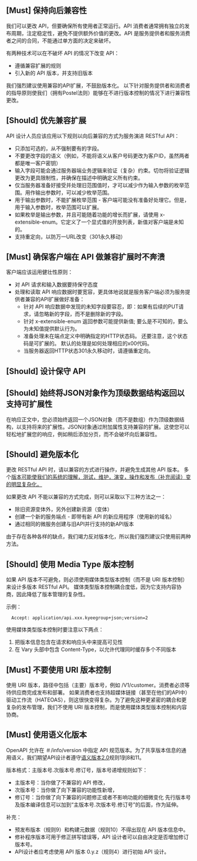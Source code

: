 ## [Must] 保持向后兼容性
我们可以更改 API，但要确保所有使用者正常运行。API 消费者通常拥有独立的发布周期，注定稳定性，避免不提供额外价值的更改。API 是服务提供者和服务消费者之间的合同，不能通过单方面的决定来破坏。

有两种技术可以在不破坏 API 的情况下改变 API：
- 遵循兼容扩展的规则
- 引入新的 API 版本，并支持旧版本

我们强烈建议使用兼容的API扩展，不鼓励版本化。
以下针对服务提供者和消费者的指导原则使我们（拥有Postel法则）能够在不进行版本控制的情况下进行兼容性更改。

## [Should] 优先兼容扩展
API 设计人员应该应用以下规则以向后兼容的方式为服务演进 RESTful API：

- 只添加可选的，从不强制要有的字段。
- 不要更改字段的语义（例如，不能将语义从客户号码更改为客户ID，虽然两者都是唯一客户密钥）
- 输入字段可能会通过服务器端业务逻辑来验证（复杂）约束。切勿将验证逻辑更改为更具限制性，并确保在描述中明确定义所有约束。
- 仅当服务器准备好接受并处理旧范围值时，才可以减少作为输入参数的枚举范围。用作输出参数时，可以减少枚举范围。
- 用于输出参数时，不能扩展枚举范围 - 客户端可能没有准备好处理它。但是，用于输入参数时，枚举范围可以扩展。
- 如果枚举是输出参数，并且可能随着功能的增长而扩展，请使用 x-extensible-enum。它定义了一个显式值的开放列表，新值对客户端是未知的。
- 支持重定向，以防万一URL改变（301永久移动）

## [Must] 确保客户端在 API 做兼容扩展时不奔溃
客户端应该运用健壮性原则：
- 对 API 请求和输入数据要持保守态度
- 处理和读取 API 响应数据时要宽容，更具体地说就是服务客户端必须为服务提供者兼容的API扩展做好准备：
    - 针对 API 响应数据中发现的未知字段要容忍，即：如果有后续的PUT请求，请忽略新的字段，而不是删除新的字段。
    - 针对 x-extensible-enum 返回参数可能提供新值; 要么是不可知的，要么为未知值提供默认行为。
    - 准备处理未在端点定义中明确指定的HTTP状态码。 还要注意，这个状态码是可扩展的。 默认的处理是如何处理相应的x00代码。
    - 当服务器返回HTTP状态301永久移动时，请遵循重定向。


## [Should] 设计保守 API

## [Should] 始终将JSON对象作为顶级数据结构返回以支持可扩展性
在响应正文中，您必须始终返回一个JSON对象（而不是数组）作为顶级数据结构，以支持将来的扩展性。JSON对象通过附加属性支持兼容的扩展。这使您可以轻松地扩展您的响应，例如稍后添加分页，而不会破坏向后兼容性。

## [Should] 避免版本化
更改 RESTful API 时，请以兼容的方式进行操作，并避免生成其他 API 版本。 多个[版本可能使我们的系统的理解，测试，维护，演变，操作和发布（补充阅读）变的明显复杂化。](https://semver.org/lang/zh-CN/)

如果更改 API 不能以兼容的方式完成，则可以采取以下三种方法之一：
- 除旧资源变体外，另外创建新资源（变体）
- 创建一个新的服务端点 - 即带有新 API 的新应用程序（使用新的域名）
- 通过相同的微服务创建与旧API并行支持的新API版本

由于存在各种各样的缺点，我们竭力反对版本化，所以我们强烈建议只使用前两种方法。

## [Should] 使用 Media Type 版本控制
如果 API 版本不可避免，则必须使用媒体类型版本控制（而不是 URI 版本控制）来设计多版本 RESTful API。 媒体类型版本控制耦合度低，因为它支持内容协商，因此降低了版本管理的复杂性。

示例：
```
  Accept: application/api.xxx.kyeegroup+json;version=2
```

使用媒体类型版本控制时要注意以下两点：
1. 把版本信息包含在请求和响应头中来提高可见性
2. 在 Vary 头部中包含 Content-Type，以允许代理同时缓存多个不同版本

## [Must] 不要使用 URI 版本控制
使用 URI 版本，路径中包括（主要）版本号，例如 /V1/customer。消费者必须等待供应商完成发布和部署。 如果消费者也支持超媒体链接（甚至在他们的API中）驱动工作流（HATEOAS），则这很快变得复杂。为了避免这种更紧密的耦合和更复杂的发布管理，我们不使用 URI 版本控制，而是使用媒体类型版本控制和内容协商。

## [Must] 使用语义化版本
OpenAPI 允许在 ＃/info/version 中指定 API 规范版本。为了共享版本信息的通用语义，我们期望API设计者遵守[语义版本2.0](https://semver.org/lang/zh-CN/)规则1到8和11。

版本格式：主版本号.次版本号.修订号，版本号递增规则如下：
- 主版本号：当你做了不兼容的 API 修改，
- 次版本号：当你做了向下兼容的功能性新增，
- 修订号：当你做了向下兼容的问题修正或者不影响功能的细微变化
先行版本号及版本编译信息可以加到“主版本号.次版本号.修订号”的后面，作为延伸。

补充：
- 预发布版本（规则9）和构建元数据（规则10）不得出现在 API 版本信息中。
- 修补程序版本可用于修正拼写错误等，API 设计者可以自由决定是否增加修订版本号。
- API设计者应考虑使用 API 版本 0.y.z（规则4）进行初始 API 设计。



